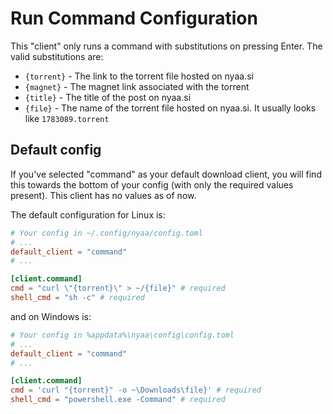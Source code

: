 # Run Command Configuration
This "client" only runs a command with substitutions on pressing Enter. The valid substitutions are:
- `{torrent}` - The link to the torrent file hosted on nyaa.si
- `{magnet}` - The magnet link associated with the torrent
- `{title}` - The title of the post on nyaa.si
- `{file}` - The name of the torrent file hosted on nyaa.si. It usually looks like `1783089.torrent`


## Default config
If you've selected "command" as your default download client, you will find this towards the bottom of your config (with only the required values present). This client has no values as of now.

The default configuration for Linux is:

```toml
# Your config in ~/.config/nyaa/config.toml
# ...
default_client = "command"
# ...

[client.command]
cmd = "curl \"{torrent}\" > ~/{file}" # required
shell_cmd = "sh -c" # required
```

and on Windows is:

```toml
# Your config in %appdata%\nyaa\config\config.toml
# ...
default_client = "command"
# ...

[client.command]
cmd = 'curl "{torrent}" -o ~\Downloads\file}' # required
shell_cmd = "powershell.exe -Command" # required
```
